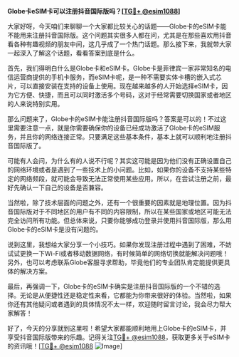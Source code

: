 **Globe卡eSIM卡可以注册抖音国际版吗？[[TG💪+ @esim1088](https://t.me/s/esim1088)]**

大家好呀，今天咱们来聊聊一个大家都比较关心的话题——Globe卡的eSIM卡能不能用来注册抖音国际版。这个问题其实很多人都在问，尤其是在那些喜欢用抖音看各种有趣视频的朋友中间，这几乎成了一个热门话题。那么接下来，我就带大家一起深入了解这个话题，看看答案到底是什么。

首先，我们得明白什么是Globe卡和eSIM卡。Globe卡是菲律宾一家非常知名的电信运营商提供的手机卡服务，而eSIM卡呢，是一种不需要实体卡槽的嵌入式芯片，可以直接安装在支持的设备上使用。现在越来越多的人开始选择eSIM卡，因为它方便、快捷，而且可以同时激活多个号码，这对于经常需要切换国家或者地区的人来说特别实用。

那么问题来了，Globe卡的eSIM卡能注册抖音国际版吗？答案是可以的！不过这里需要注意一点，就是你需要确保你的设备已经成功激活了Globe卡的eSIM服务，并且你的网络连接正常。只要满足这些基本条件，基本上就可以顺利地注册抖音国际版了。

可能有人会问，为什么有的人说不行呢？其实这可能是因为他们没有正确设置自己的网络环境或者是遇到了一些技术上的小问题。比如，如果你的设备不支持某些特定的网络频段，就可能会导致无法正常使用某些应用。所以，在尝试注册之前，最好先确认一下自己的设备是否兼容。

当然啦，除了技术层面的问题之外，还有一个很重要的因素就是地理位置。因为抖音国际版对于不同地区的用户有不同的内容限制，所以在某些国家或地区可能无法完全访问所有功能。但总体来说，只要你能够成功登录并使用抖音国际版，那么用Globe卡的eSIM卡是没有问题的。

说到这里，我想给大家分享一个小技巧。如果你发现注册过程中遇到了困难，不妨试试更换一下Wi-Fi或者移动数据网络，有时候简单的网络切换就能解决问题哦！另外，也可以考虑联系Globe客服寻求帮助，毕竟他们的专业团队肯定能提供更具体的解决方案。

最后，再强调一下，Globe卡的eSIM卡确实是注册抖音国际版的一个不错的选择。无论是从便捷性还是稳定性来看，它都能为你带来很好的体验。当然啦，如果你还有其他疑问或者遇到的具体情况不太一样，欢迎随时留言讨论，我会尽力帮大家解答！

好了，今天的分享就到这里啦！希望大家都能顺利地用上Globe卡的eSIM卡，并享受抖音国际版带来的乐趣。记得关注[TG💪+ @esim1088](https://t.me/s/esim1088)，获取更多关于eSIM卡的资讯哦！[[TG💪+ @esim1088](https://t.me/s/esim1088) ![Image](https://i.postimg.cc/4NQfJmqS/Snipaste-2025-05-13-00-14-12.png)]